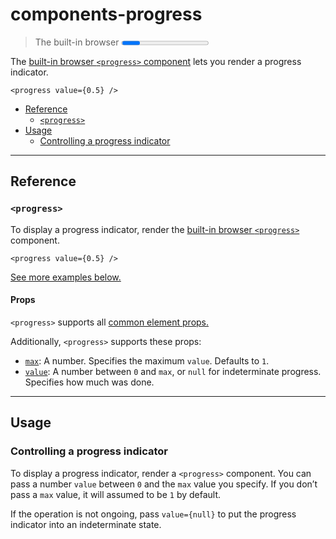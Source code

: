 # components-progress

> The built-in browser <progress> component lets you render a progress indicator.



The [built-in browser `<progress>` component](https://developer.mozilla.org/en-US/docs/Web/HTML/Element/progress) lets you render a progress indicator.

    <progress value={0.5} />

*   [Reference](#reference)
    *   [`<progress>`](#progress)
*   [Usage](#usage)
    *   [Controlling a progress indicator](#controlling-a-progress-indicator)

* * *

## Reference[](#reference "Link for Reference")

### `<progress>`[](#progress "Link for this heading")

To display a progress indicator, render the [built-in browser `<progress>`](https://developer.mozilla.org/en-US/docs/Web/HTML/Element/progress) component.

    <progress value={0.5} />

[See more examples below.](#usage)

#### Props[](#props "Link for Props")

`<progress>` supports all [common element props.](about:/reference/react-dom/components/common#props)

Additionally, `<progress>` supports these props:

*   [`max`](https://developer.mozilla.org/en-US/docs/Web/HTML/Element/progress#max): A number. Specifies the maximum `value`. Defaults to `1`.
*   [`value`](https://developer.mozilla.org/en-US/docs/Web/HTML/Element/progress#value): A number between `0` and `max`, or `null` for indeterminate progress. Specifies how much was done.

* * *

## Usage[](#usage "Link for Usage")

### Controlling a progress indicator[](#controlling-a-progress-indicator "Link for Controlling a progress indicator")

To display a progress indicator, render a `<progress>` component. You can pass a number `value` between `0` and the `max` value you specify. If you don’t pass a `max` value, it will assumed to be `1` by default.

If the operation is not ongoing, pass `value={null}` to put the progress indicator into an indeterminate state.
